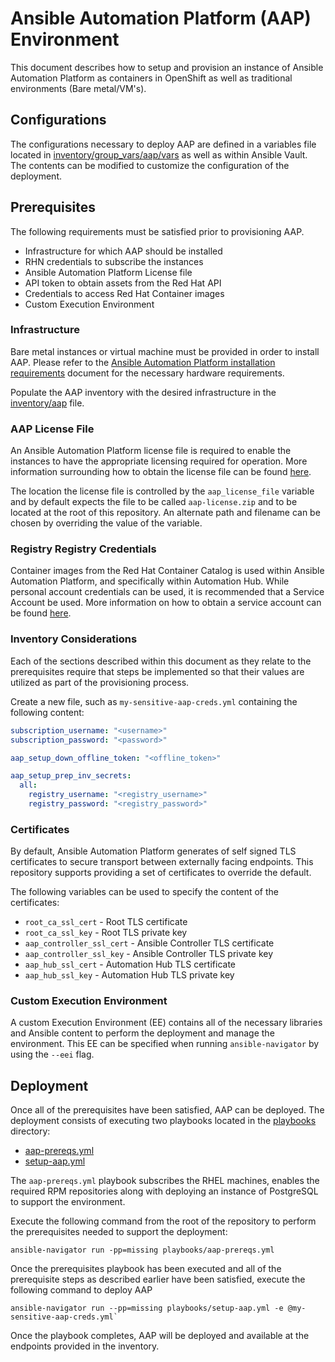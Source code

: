# Ansible Automation Platform (AAP) Environment

This document describes how to setup and provision an instance of Ansible Automation Platform as containers in OpenShift as well as traditional environments (Bare metal/VM's).

## Configurations

The configurations necessary to deploy AAP are defined in a variables file located in [inventory/group_vars/aap/vars](inventory/group_vars/aap/vars) as well as within Ansible Vault. The contents can be modified to customize the configuration of the deployment.

## Prerequisites

The following requirements must be satisfied prior to provisioning AAP.

* Infrastructure for which AAP should be installed
* RHN credentials to subscribe the instances
* Ansible Automation Platform License file
* API token to obtain assets from the Red Hat API
* Credentials to access Red Hat Container images
* Custom Execution Environment

### Infrastructure

Bare metal instances or virtual machine must be provided in order to install AAP. Please refer to the [Ansible Automation Platform installation requirements](https://access.redhat.com/documentation/en-us/red_hat_ansible_automation_platform/2.3/html-single/red_hat_ansible_automation_platform_installation_guide/index) document for the necessary hardware requirements.

Populate the AAP inventory with the desired infrastructure in the [inventory/aap](inventory/aap) file.

### AAP License File

An Ansible Automation Platform license file is required to enable the instances to have the appropriate licensing required for operation. More information surrounding how to obtain the license file can be found [here](https://access.redhat.com/solutions/2975721).

The location the license file is controlled by the `aap_license_file` variable and by default expects the file to be called `aap-license.zip` and to be located at the root of this repository. An alternate path and filename can be chosen by overriding the value of the variable.

### Registry Registry Credentials

Container images from the Red Hat Container Catalog is used within Ansible Automation Platform, and specifically within Automation Hub. While personal account credentials can be used, it is recommended that a Service Account be used. More information on how to obtain a service account can be found [here](https://access.redhat.com/terms-based-registry).

### Inventory Considerations

Each of the sections described within this document as they relate to the prerequisites require that steps be implemented so that their values are utilized as part of the provisioning process.

Create a new file, such as `my-sensitive-aap-creds.yml` containing the following content:

```yaml
subscription_username: "<username>"
subscription_password: "<password>"

aap_setup_down_offline_token: "<offline_token>"

aap_setup_prep_inv_secrets:
  all:
    registry_username: "<registry_username>"
    registry_password: "<registry_password>"

```

### Certificates

By default, Ansible Automation Platform generates of self signed TLS certificates to secure transport between externally facing endpoints. This repository supports providing a set of certificates to override the default.

The following variables can be used to specify the content of the certificates:

* `root_ca_ssl_cert` - Root TLS certificate
* `root_ca_ssl_key` - Root TLS private key
* `aap_controller_ssl_cert` - Ansible Controller TLS certificate
* `aap_controller_ssl_key` - Ansible Controller TLS private key
* `aap_hub_ssl_cert` - Automation Hub TLS certificate
* `aap_hub_ssl_key` - Automation Hub TLS private key

### Custom Execution Environment

A custom Execution Environment (EE) contains all of the necessary libraries and Ansible content to perform the deployment and manage the environment. This EE can be specified when running `ansible-navigator` by using the `--eei` flag.

## Deployment

Once all of the prerequisites have been satisfied, AAP can be deployed. The deployment consists of executing two playbooks located in the [playbooks](playbooks) directory:

* [aap-prereqs.yml](playbooks/aap-prereqs.yml)
* [setup-aap.yml](playbooks/setup-aap.yml)

The `aap-prereqs.yml` playbook subscribes the RHEL machines, enables the required RPM repositories along with deploying an instance of PostgreSQL to support the environment.

Execute the following command from the root of the repository to perform the prerequisites needed to support the deployment:

```shell
ansible-navigator run -pp=missing playbooks/aap-prereqs.yml
```

Once the prerequisites playbook has been executed and all of the prerequisite steps as described earlier have been satisfied, execute the following command to deploy AAP

```shell
ansible-navigator run --pp=missing playbooks/setup-aap.yml -e @my-sensitive-aap-creds.yml`
```

Once the playbook completes, AAP will be deployed and available at the endpoints provided in the inventory.
